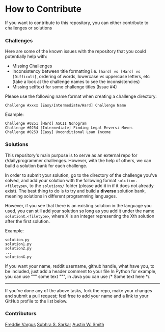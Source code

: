 # How to Contribute

If you want to contribute to this repository, you can either contribute to challenges or solutions


### Challenges

Here are some of the known issues with the repository that you could potentially help with:

- Missing Challenges
- Inconsistency between title formatting i.e. `[hard] vs [Hard] vs [Difficult]`, ordering of words, lowercase vs uppercase letters, etc (take a look at the challenge names to see the inconsistencies)
- Missing selftext for some challenge titles (Issue #4)

Please use the following name format when creating a challenge directory:

`Challenge #xxxx [Easy/Intermediate/Hard] Challenge Name`

Example:

```
Challenge #0251 [Hard] ASCII Nonogram
Challenge #0254 [Intermediate] Finding Legal Reversi Moves
Challenge #0253 [Easy] Unconditional Loan Income
```

### Solutions

This repository's main purpose is to serve as an external repo for r/dailyprogrammer challenges. However, with the help of others, we can build a solution bank for each challenge.

In order to submit your solution, go to the directory of the challenge you've solved, and add your solution with the following format `solution.<filetype>`, to the `solutions/` folder (please add it in if it does not already exist). The best thing to do is to try and build a **diverse** solution bank, meaning solutions in different programming languages. 

However, if you see that there is an existing solution in the language you used, you can still add your solution so long as you add it under the name `solutionX.<filetype>`, where X is an integer representing the Xth solution after the first solution.

Example:
```
solution.py
solution1.py
solution2.py
...
solutionX.py
```

If you want your name, reddit username, github handle, what have you, to be included, just add a header comment to your file
In Python for example, you can use """ some text """, in Java you can use /* Some text here */.

---------------------

If you've done any of the above tasks, fork the repo, make your changes and submit a pull request; feel free to add your name and a link to your GitHub profile to the list below.


### Contributors
[Freddie Vargus](http://github.com/FreddieV4)
[Subhra S. Sarkar](https://github.com/rurtle)
[Austin W. Smith](https://github.com/AssailantLF)
